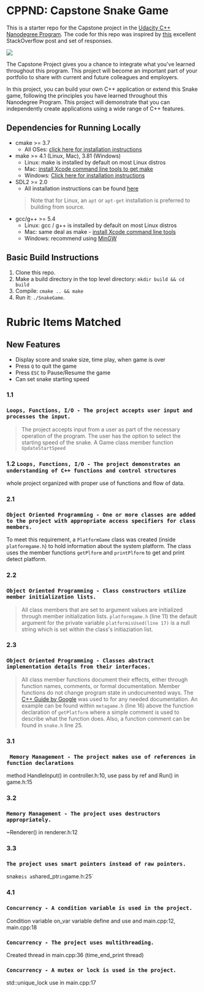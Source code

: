 # CPPND: Capstone Snake Game

This is a starter repo for the Capstone project in the [Udacity C++ Nanodegree Program](https://www.udacity.com/course/c-plus-plus-nanodegree--nd213). The code for this repo was inspired by [this](https://codereview.stackexchange.com/questions/212296/snake-game-in-c-with-sdl) excellent StackOverflow post and set of responses.

<img src="snake_game.gif"/>

The Capstone Project gives you a chance to integrate what you've learned throughout this program. This project will become an important part of your portfolio to share with current and future colleagues and employers.

In this project, you can build your own C++ application or extend this Snake game, following the principles you have learned throughout this Nanodegree Program. This project will demonstrate that you can independently create applications using a wide range of C++ features.

## Dependencies for Running Locally
* cmake >= 3.7
  * All OSes: [click here for installation instructions](https://cmake.org/install/)
* make >= 4.1 (Linux, Mac), 3.81 (Windows)
  * Linux: make is installed by default on most Linux distros
  * Mac: [install Xcode command line tools to get make](https://developer.apple.com/xcode/features/)
  * Windows: [Click here for installation instructions](http://gnuwin32.sourceforge.net/packages/make.htm)
* SDL2 >= 2.0
  * All installation instructions can be found [here](https://wiki.libsdl.org/Installation)
  >Note that for Linux, an `apt` or `apt-get` installation is preferred to building from source. 
* gcc/g++ >= 5.4
  * Linux: gcc / g++ is installed by default on most Linux distros
  * Mac: same deal as make - [install Xcode command line tools](https://developer.apple.com/xcode/features/)
  * Windows: recommend using [MinGW](http://www.mingw.org/)

## Basic Build Instructions

1. Clone this repo.
2. Make a build directory in the top level directory: `mkdir build && cd build`
3. Compile: `cmake .. && make`
4. Run it: `./SnakeGame`.

# Rubric Items Matched
## New Features
* Display score and snake size, time play, when game is over
* Press `Q` to quit the game
* Press `ESC` to Pause/Resume the game
* Can set snake starting speed

### 1.1
### `Loops, Functions, I/O - The project accepts user input and processes the input.`
> The project accepts input from a user as part of the necessary operation of the program.
The user has the option to select the starting speed of the snake. A Game class member function `UpdateStartSpeed` 

### 1.2 `Loops, Functions, I/O - The project demonstrates an understanding of C++ functions and control structures`
whole project organized with proper use of functions and flow of data.


### 2.1
### `Object Oriented Programming - One or more classes are added to the project with appropriate access specifiers for class members.`
To meet this requirement, a `PlatformGame` class was created (inside `platformgame.h`) to hold information about the system platform. The class uses the member functions `getPlform` and `printPlform` to get and print detect platform.

### 2.2
### `Object Oriented Programming - Class constructors utilize member initialization lists.`
> All class members that are set to argument values are initialized through member initialization lists.
`platformgame.h` (line 11)  the default argument for the private variable `platformisUsed(line 17)` is a null string which is set within the class's initiaziation list.

### 2.3
### `Object Oriented Programming - Classes abstract implementation details from their interfaces.`
> All class member functions document their effects, either through function names, comments, or formal documentation. Member functions do not change program state in undocumented ways.
The [C++ Guide by Google](https://google.github.io/styleguide/cppguide.html#Function_Comments) was used to for any needed documentation. An example can be found within `metagame.h` (line 16) above the function declaration of `getPlatform` where a simple comment is used to describe what the function does. Also, a function comment can be found in `snake.h` line 25.

### 3.1
### ` Memory Management - The project makes use of references in function declarations`
method HandleInput() in controller.h:10, use pass by ref and Run() in game.h:15
### 3.2
### `Memory Management - The project uses destructors appropriately. `
~Renderer() in renderer.h:12
### 3.3
### `The project uses smart pointers instead of raw pointers. `
snake` is a `shared_ptr` in `game.h:25`

### 4.1
### `Concurrency - A condition variable is used in the project.`
Condition variable on_var variable define and use and main.cpp:12, main.cpp:18
### `Concurrency - The project uses multithreading.`
Created thread in main.cpp:36 (time_end_print thread)
### `Concurrency - A mutex or lock is used in the project.`
std::unique_lock use in main.cpp:17 